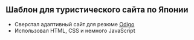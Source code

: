 ## Шаблон для туристического сайта по Японии

- Сверстал адаптивный сайт для резюме [Odigo](https://kirilllagutin.github.io/TravelOdigo/)
- Использовал HTML, CSS и немного JavaScript
